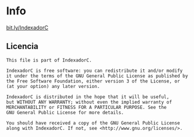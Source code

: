 # Info

[bit.ly/IndexadorC](http://bit.ly/IndexadorC)

## Licencia

    This file is part of IndexadorC.

    IndexadorC is free software: you can redistribute it and/or modify
    it under the terms of the GNU General Public License as published by
    the Free Software Foundation, either version 3 of the License, or
    (at your option) any later version.

    IndexadorC is distributed in the hope that it will be useful,
    but WITHOUT ANY WARRANTY; without even the implied warranty of
    MERCHANTABILITY or FITNESS FOR A PARTICULAR PURPOSE. See the
    GNU General Public License for more details.

    You should have received a copy of the GNU General Public License
    along with IndexadorC. If not, see <http://www.gnu.org/licenses/>.
